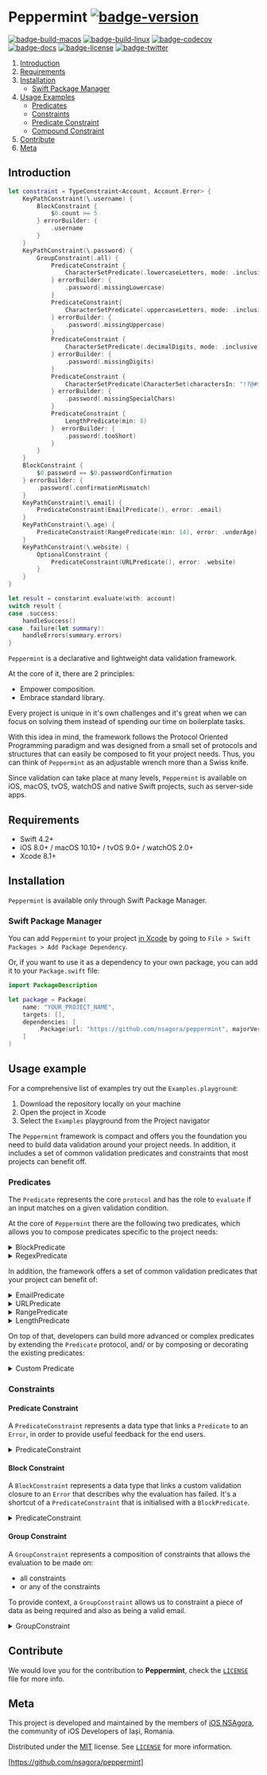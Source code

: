 # Peppermint [![badge-version]][url-peppermint]

[![badge-build-macos]][url-peppermint]
[![badge-build-linux]][url-peppermint]
[![badge-codecov]][url-codecov]
[![badge-docs]][url-peppermint-docs]
[![badge-license]][url-license]
[![badge-twitter]][url-twitter]

1. [Introduction](#introduction)
2. [Requirements](#requirements)
3. [Installation](#installation)
   - [Swift Package Manager](#swift-package-manager)
4. [Usage Examples](#usage-examples)
   - [Predicates](#predicates)
   - [Constraints](#constraints)
   - [Predicate Constraint](#predicate-constraint)
   - [Compound Constraint](#compound-constraint)
5. [Contribute](#contribute)
6. [Meta](#meta)

## Introduction

```swift
let constraint = TypeConstraint<Account, Account.Error> {
    KeyPathConstraint(\.username) {
        BlockConstraint {
            $0.count >= 5
        } errorBuilder: {
            .username
        }
    }
    KeyPathConstraint(\.password) {
        GroupConstraint(.all) {
            PredicateConstraint {
                CharacterSetPredicate(.lowercaseLetters, mode: .inclusive)
            } errorBuilder: {
                .password(.missingLowercase)
            }
            PredicateConstraint{
                CharacterSetPredicate(.uppercaseLetters, mode: .inclusive)
            } errorBuilder: {
                .password(.missingUppercase)
            }
            PredicateConstraint {
                CharacterSetPredicate(.decimalDigits, mode: .inclusive)
            } errorBuilder: {
                .password(.missingDigits)
            }
            PredicateConstraint {
                CharacterSetPredicate(CharacterSet(charactersIn: "!?@#$%^&*()|\\/<>,.~`_+-="), mode: .inclusive)
            } errorBuilder: {
                .password(.missingSpecialChars)
            }
            PredicateConstraint {
                LengthPredicate(min: 8)
            }  errorBuilder: {
                .password(.tooShort)
            }
        }
    }
    BlockConstraint {
        $0.password == $0.passwordConfirmation
    } errorBuilder: {
        .password(.confirmationMismatch)
    }
    KeyPathConstraint(\.email) {
        PredicateConstraint(EmailPredicate(), error: .email)
    }
    KeyPathConstraint(\.age) {
        PredicateConstraint(RangePredicate(min: 14), error: .underAge)
    }
    KeyPathConstraint(\.website) {
        OptionalConstraint {
            PredicateConstraint(URLPredicate(), error: .website)
        }
    }
}

let result = constarint.evaluate(with: account)
switch result {
case .success:
    handleSuccess()
case .failure(let summary):
    handleErrors(summary.errors)
}

```
 
`Peppermint` is a declarative and lightweight data validation framework.

At the core of it, there are 2 principles:

- Empower composition.
- Embrace standard library.

Every project is unique in it's own challenges and it's great when we can focus on solving them instead of spending our time on boilerplate tasks.

With this idea in mind, the framework follows the Protocol Oriented Programming paradigm and was designed from a small set of protocols and structures that can easily be composed to fit your project needs. Thus, you can think of `Peppermint` as an adjustable wrench more than a Swiss knife.

Since validation can take place at many levels, `Peppermint` is available on iOS, macOS, tvOS, watchOS and native Swift projects, such as server-side apps.

## Requirements

- Swift 4.2+
- iOS 8.0+ / macOS 10.10+ / tvOS 9.0+ / watchOS 2.0+
- Xcode 8.1+

## Installation

`Peppermint` is available only through Swift Package Manager.

### Swift Package Manager

You can add `Peppermint` to your project [in Xcode][url-swift-package-manager] by going to  `File > Swift Packages > Add Package Dependency`.

Or, if you want to use it as a dependency to your own package, you can add it to your `Package.swift` file:

```swift
import PackageDescription

let package = Package(
    name: "YOUR_PROJECT_NAME",
    targets: [],
    dependencies: [
        .Package(url: "https://github.com/nsagora/peppermint", majorVersion: 1),
    ]
)
```

## Usage example

For a comprehensive list of examples try out the `Examples.playground`:

1. Download the repository locally on your machine
2. Open the project in Xcode
4. Select the `Examples` playground from the Project navigator

The `Peppermint` framework is compact and offers you the foundation you need to build data validation around your project needs. In addition, it includes a set of common validation predicates and constraints that most projects can benefit off.

### Predicates

The `Predicate` represents the core `protocol` and has the role to `evaluate` if an input matches on a given validation condition.

At the core of `Peppermint` there are the following two predicates, which allows you to compose predicates specific to the project needs:

<details>
<summary>BlockPredicate</summary>

```swift
let predicate = BlockPredicate<String> { $0.characters.count > 2 }
predicate.evaluate(with: "a") // returns false
predicate.evaluate(with: "abc") // returns true
```
</details>

<details>
<summary>RegexPredicate</summary>

```swift
let predicate = RegexPredicate(expression: "^[a-z]$")
predicate.evaluate(with: "a") // returns true
predicate.evaluate(with: "5") // returns false
predicate.evaluate(with: "ab") // returns false
```
</details>

In addition, the framework offers a set of common validation predicates that your project can benefit of:

<details>
<summary>EmailPredicate</summary>

```swift
let predicate = EmailPredicate()
predicate.evaluate(with: "hello@") // returns false
predicate.evaluate(with: "hello@nsagora.com") // returns true
predicate.evaluate(with: "héllo@nsagora.com") // returns true
```
</details>

<details>
<summary>URLPredicate</summary>

```swift
let predicate = URLPredicate()
predicate.evaluate(with: "http://www.url.com") // returns true
predicate.evaluate(with: "http:\\www.url.com") // returns false
```
</details>

<details>
<summary>RangePredicate</summary>

```swift
let predicate = let range = RangePredicate(10...20)
predicate.evaluate(with: 15) // returns true
predicate.evaluate(with: 21) // returns false
```
</details>

<details>
<summary>LengthPredicate</summary>

```swift
let predicate = let range = LengthPredicate<String>(min: 5)
predicate.evaluate(with: "abcde")   // returns true
predicate.evaluate(with: "abcd")    // returns false
```
</details>

On top of that, developers can build more advanced or complex predicates by extending the `Predicate` protocol, and/ or by composing or decorating the existing predicates:

<details>
<summary>Custom Predicate</summary>

```swift
public struct CustomPredicate: Predicate {

    public typealias InputType = String

    private let custom: String

    public init(custom: String) {
        self.custom = custom
    }

    public func evaluate(with input: String) -> Bool {
        return input == custom
    }
}

let predicate = CustomPredicate(custom: "alphabet")
predicate.evaluate(with: "alp") // returns false
predicate.evaluate(with: "alpha") // returns false
predicate.evaluate(with: "alphabet") // returns true
```

</details>

### Constraints

#### Predicate Constraint

A `PredicateConstraint` represents a data type that links a `Predicate` to an `Error`, in order to provide useful feedback for the end users.

<details>
<summary>PredicateConstraint</summary>

```swift
let predicate = BlockPredicate<String> { $0 == "Mr. Goodbytes" }
let constraint = PredicateConstraint<String, MyError>(predicate: predicate, error: .magicWord)

let result = constraint.evaluate(with: "please")
switch result {
case .valid:
    print("access granted...")
case .invalid(let summary):
    print("Ah Ah Ah! You didn't say the magic word!")
}  // prints "Ah Ah Ah! You didn't say the magic word!"
```

```swift
enum MyError: Error {
    case magicWord
}
```

</details>

#### Block Constraint

A `BlockConstraint` represents a data type that links a custom validation closure to an `Error` that describes why the evaluation has failed. It's a shortcut of a `PredicateConstraint` that is initialised with a `BlockPredicate`.

<details>
<summary>PredicateConstraint</summary>

```swift
let constraint = BlockConstraint<Int, MyError> {
    $0 % 2 == 0
} errorBuilder: {
    .magicNumber
}

let anyConstraint = AnyConstraint(constraint)
anyConstraint.evaluate(with: 3)
```

```swift
enum Failure: MyError {
    case magicNumber
}
```

</details>

#### Group Constraint

A `GroupConstraint` represents a composition of constraints that allows the evaluation to be made on:

- all constraints
- or any of the constraints

To provide context, a `GroupConstraint` allows us to constraint a piece of data as being required and also as being a valid email.

<details>
<summary>GroupConstraint</summary

An example of a  registration form, whereby users are prompted to enter a strong _password_. This process typically entails some form of validation, but the logic itself is often unstructured and spread out through a view controller.

`Peppermint` seeks instead to consolidate, standardise, and make explicit the logic that is being used to validate user input. To this end, the below example demonstrates construction of a full `GroupConstraint` object that can be used to enforce requirements on the user's password data:

```swift
var passwordConstraint = GroupConstraint<String, Form.Password>(.all) {
    PredicateConstraint {
        CharacterSetPredicate(.lowercaseLetters, mode: .loose)
    } errorBuilder: {
        .missingLowercase
    }
    PredicateConstraint{
        CharacterSetPredicate(.uppercaseLetters, mode: .loose)
    } errorBuilder: {
        .missingUppercase
    }
    PredicateConstraint {
        CharacterSetPredicate(.decimalDigits, mode: .loose)
    } errorBuilder: {
        .missingDigits
    }
    PredicateConstraint {
        CharacterSetPredicate(CharacterSet(charactersIn: "!?@#$%^&*()|\\/<>,.~`_+-="), mode: .loose)
    } errorBuilder: {
        .missingSpecialChars
    }
    PredicateConstraint {
        LengthPredicate(min: 8)
    }  errorBuilder: {
        .minLength(8)
    }
}

let password = "3nGuard!"
let result = passwordConstraint.evaluate(with: password)

switch result {
case .success:
    print("Wow, that's a 💪 password!")
case .failure(let summary):
    print(summary.errors.map({$0.localizedDescription}))
} // prints "Wow, that's a 💪 password!"
```

From above, we see that once we've constructed the `passwordConstraint`, we're simply calling `evaluate(with:)` to get our evaluation `Result`. This contains a `Summary` that can be handled as we please.

</details>

## Contribute

We would love you for the contribution to **Peppermint**, check the [`LICENSE`][url-license-file] file for more info.

## Meta

This project is developed and maintained by the members of [iOS NSAgora][url-twitter], the community of iOS Developers of Iași, Romania.

Distributed under the [MIT][url-license] license. See [`LICENSE`][url-license-file] for more information.

[https://github.com/nsagora/peppermint]

[url-peppermint]: https://github.com/nsagora/peppermint
[url-peppermint-docs]: https://nsagora.github.io/peppermint/
[url-swift-package-manager]: https://developer.apple.com/documentation/xcode/adding_package_dependencies_to_your_app
[url-license]: http://choosealicense.com/licenses/mit/
[url-license-file]: https://github.com/nsagora/peppermint/blob/master/LICENSE
[url-twitter]: https://twitter.com/nsagora
[url-codecov]: https://codecov.io/gh/nsagora/peppermint
[badge-license]: https://img.shields.io/badge/license-MIT-blue.svg?style=flat
[badge-twitter]: https://img.shields.io/badge/twitter-%40nsgaora-blue.svg?style=flat
[badge-build-macos]: https://github.com/nsagora/peppermint/actions/workflows/build-macos.yml/badge.svg
[badge-build-linux]: https://github.com/nsagora/peppermint/actions/workflows/build-linux.yml/badge.svg
[badge-codecov]: https://codecov.io/gh/nsagora/peppermint/branch/develop/graph/badge.svg
[badge-version]: https://img.shields.io/badge/version-0.8-blue.svg?style=flat
[badge-docs]: https://img.shields.io/badge/docs-95%25-brightgreen.svg?style=flat
